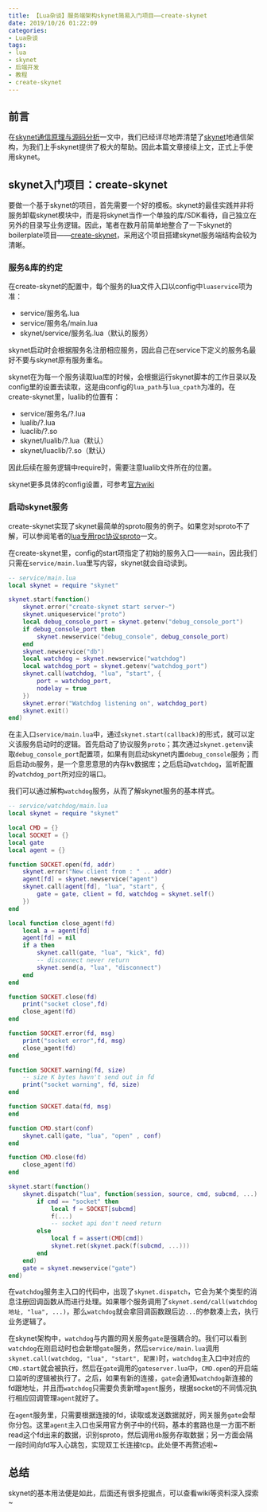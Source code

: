 ```yaml
---
title: 【Lua杂谈】服务端架构skynet简易入门项目——create-skynet
date: 2019/10/26 01:22:09
categories:
- Lua杂谈
tags:
- lua
- skynet
- 后端开发
- 教程
- create-skynet
---
```


## 前言

在[skynet通信原理与源码分析](https://utmhikari.github.io/2019/10/20/luatalk/skynet/)一文中，我们已经详尽地弄清楚了[skynet](https://github.com/cloudwu/skynet)地通信架构，为我们上手skynet提供了极大的帮助。因此本篇文章接续上文，正式上手使用skynet。

## skynet入门项目：create-skynet

要做一个基于skynet的项目，首先需要一个好的模板。skynet的最佳实践并非将服务卸载skynet模块中，而是将skynet当作一个单独的库/SDK看待，自己独立在另外的目录写业务逻辑。因此，笔者在数月前简单地整合了一下skynet的boilerplate项目——[create-skynet](https://github.com/utmhikari/create-skynet)，采用这个项目搭建skynet服务端结构会较为清晰。

### 服务&库的约定

在create-skynet的配置中，每个服务的lua文件入口以config中`luaservice`项为准：

- service/服务名.lua
- service/服务名/main.lua
- skynet/service/服务名.lua（默认的服务）

skynet启动时会根据服务名注册相应服务，因此自己在service下定义的服务名最好不要与skynet原有服务重名。

skynet在为每一个服务读取lua库的时候，会根据运行skynet脚本的工作目录以及config里的设置去读取，这是由config的`lua_path`与`lua_cpath`为准的。在create-skynet里，lualib的位置有：

<!-- more -->

- service/服务名/?.lua
- lualib/?.lua
- luaclib/?.so
- skynet/lualib/?.lua（默认）
- skynet/luaclib/?.so（默认）

因此后续在服务逻辑中require时，需要注意lualib文件所在的位置。

skynet更多具体的config设置，可参考[官方wiki](https://github.com/cloudwu/skynet/wiki/Config)

### 启动skynet服务

create-skynet实现了skynet最简单的sproto服务的例子。如果您对sproto不了解，可以参阅笔者的[lua专用rpc协议sproto](https://utmhikari.github.io/2019/09/12/luatalk/sproto/)一文。

在create-skynet里，config的start项指定了初始的服务入口——`main`，因此我们只需在`service/main.lua`里写内容，skynet就会自动读到。

```lua
-- service/main.lua
local skynet = require "skynet"

skynet.start(function()
    skynet.error("create-skynet start server~")
    skynet.uniqueservice("proto")
    local debug_console_port = skynet.getenv("debug_console_port")
    if debug_console_port then
        skynet.newservice("debug_console", debug_console_port)
    end
    skynet.newservice("db")
    local watchdog = skynet.newservice("watchdog")
    local watchdog_port = skynet.getenv("watchdog_port")
    skynet.call(watchdog, "lua", "start", {
        port = watchdog_port,
        nodelay = true
    })
    skynet.error("Watchdog listening on", watchdog_port)
    skynet.exit()
end)
```

在主入口`service/main.lua`中，通过`skynet.start(callback)`的形式，就可以定义该服务启动时的逻辑。首先启动了协议服务`proto`；其次通过`skynet.getenv`读取`debug_console_port`配置项，如果有则启动skynet内置`debug_console`服务；而后启动`db`服务，是一个意思意思的内存kv数据库；之后启动`watchdog`，监听配置的`watchdog_port`所对应的端口。

我们可以通过解构`watchdog`服务，从而了解skynet服务的基本样式。

```lua
-- service/watchdog/main.lua
local skynet = require "skynet"

local CMD = {}
local SOCKET = {}
local gate
local agent = {}

function SOCKET.open(fd, addr)
    skynet.error("New client from : " .. addr)
    agent[fd] = skynet.newservice("agent")
    skynet.call(agent[fd], "lua", "start", {
        gate = gate, client = fd, watchdog = skynet.self()
    })
end

local function close_agent(fd)
    local a = agent[fd]
    agent[fd] = nil
    if a then
        skynet.call(gate, "lua", "kick", fd)
        -- disconnect never return
        skynet.send(a, "lua", "disconnect")
    end
end

function SOCKET.close(fd)
    print("socket close",fd)
    close_agent(fd)
end

function SOCKET.error(fd, msg)
    print("socket error",fd, msg)
    close_agent(fd)
end

function SOCKET.warning(fd, size)
    -- size K bytes havn't send out in fd
    print("socket warning", fd, size)
end

function SOCKET.data(fd, msg)
end

function CMD.start(conf)
    skynet.call(gate, "lua", "open" , conf)
end

function CMD.close(fd)
    close_agent(fd)
end

skynet.start(function()
    skynet.dispatch("lua", function(session, source, cmd, subcmd, ...)
        if cmd == "socket" then
            local f = SOCKET[subcmd]
            f(...)
            -- socket api don't need return
        else
            local f = assert(CMD[cmd])
            skynet.ret(skynet.pack(f(subcmd, ...)))
        end
    end)
    gate = skynet.newservice("gate")
end)
```

在`watchdog`服务主入口的代码中，出现了`skynet.dispatch`，它会为某个类型的消息注册回调函数从而进行处理。如果哪个服务调用了`skynet.send/call(watchdog地址, "lua", ...)`，那么`watchdog`就会拿回调函数跟后边`...`的参数凑上去，执行业务逻辑了。

在skynet架构中，`watchdog`与内置的网关服务`gate`是强耦合的。我们可以看到`watchdog`在刚启动时也会新增`gate`服务，然后`service/main.lua`调用`skynet.call(watchdog, "lua", "start", 配置)`时，`watchdog`主入口中对应的`CMD.start`就会被执行，然后在`gate`调用的`gateserver.lua`中，`CMD.open`的开启端口监听的逻辑被执行了。之后，如果有新的连接，`gate`会通知`watchdog`新连接的fd跟地址，并且而`watchdog`只需要负责新增`agent`服务，根据socket的不同情况执行相应回调管理`agent`就好了。

在`agent`服务里，只需要根据连接的fd，读取或发送数据就好，网关服务`gate`会帮你分包。这里`agent`主入口也采用官方例子中的代码，基本的套路也是一方面不断read这个fd出来的数据，识别sproto，然后调用`db`服务存取数据；另一方面会隔一段时间向fd写入心跳包，实现双工长连接tcp。此处便不再赘述啦~

## 总结

skynet的基本用法便是如此，后面还有很多挖掘点，可以查看wiki等资料深入探索~
